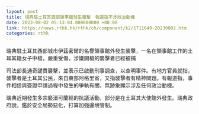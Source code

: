 ```yaml
---
layout: post
title: 瑞典駐土耳其西部領事館發生槍擊　報道指不涉政治動機
date: 2023-08-02 05:13:04.000000000 +08:00
link: https://news.rthk.hk/rthk/ch/component/k2/1711649-20230802.htm
categories: rthk
---
```


瑞典駐土耳其西部城市伊茲密爾的名譽領事館外發生襲擊，一名在領事館工作的土耳其籍女子中槍，嚴重受傷，涉嫌開槍的襲擊者已經被捕

司法部長通奇譴責襲擊，並表示已啟動刑事調查，以查明事件。有地方官員就指，襲擊者是土耳其公民，來自東部阿格里省，又指襲擊者有精神問題。有報道指，事件相信與簽證申請過程中發生的爭執有關，無跡象顯示涉及任何政治動機。

瑞典近期發生多宗褻瀆可蘭經的抗議活動，部分是在土耳其大使館外發生。瑞典政府說，鑑於安全局勢惡化，打算加強邊境管制。
